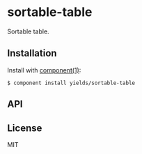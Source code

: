 
# sortable-table

  Sortable table.

## Installation

  Install with [component(1)](http://component.io):

    $ component install yields/sortable-table

## API



## License

  MIT
